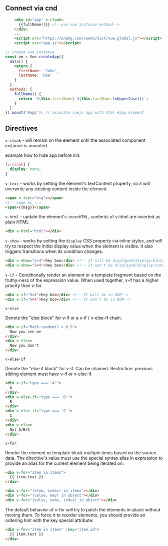 ## Connect via cnd

```html
    <div id="app" v-cloak>
      {{fullName()}} <!--use vue instance method-->
    </div>
    ...
    <script src="https://unpkg.com/vue@3/dist/vue.global.js"></script>
    <script src="app.js"></script>
```

```javascript
// create vue instance
const vm = Vue.createApp({
  data() {
    return {
      firstName: 'John',
      lastName: 'Doe'
    }
  },
  methods: {
    fullName() {
      return `${this.firstName} ${this.lastName.toUpperCase()}`;
    }
  }
}).mount('#app'); // assocate vuejs app with html #app element
```


## Directives

```v-cloak``` - will remain on the element until the associated component instance is mounted.

example how to hide app before init:

```css
[v-cloak] {
  display: none;
}
```

```v-text``` - works by setting the element's textContent property, so it will overwrite any existing content inside the element.

```html
<span v-text="msg"></span>
<!-- same as -->
<span>{{msg}}</span>
```

```v-html``` - update the element's ```innerHTML```, contents of v-html are inserted as plain HTML

```html
<div v-html="html"></div>
```

```v-show``` - works by setting the ```display``` CSS property via inline styles, and will try to respect the initial display value when the element is visible. It also triggers transitions when its condition changes.

```html
<div v-show="5>4">hey boo</div> <!-- It will be displayed(display:block)-->
<div v-show="5<4">hey boo</div> <!-- It won't be displayed(display:none)-->
```

```v-if``` - Conditionally render an element or a template fragment based on the truthy-ness of the expression value.
When used together, v-if has a higher priority than v-for

```html
<div v-if="5>4">hey boo</div> <!-- It will be in DOM-->
<div v-if="5<4">hey boo</div> <!-- It won't be in DOM-->
```

```v-else```

Denote the "else block" for v-if or a v-if / v-else-if chain.

```html
<div v-if="Math.random() > 0.5">
  Now you see me
</div>
<div v-else>
  Now you don't
</div>

```

```v-else-if```

Denote the "else if block" for v-if. Can be chained. Restriction: previous sibling element must have v-if or v-else-if.

```html
<div v-if="type === 'A'">
  A
</div>
<div v-else-if="type === 'B'">
  B
</div>
<div v-else-if="type === 'C'">
  C
</div>
<div v-else>
  Not A/B/C
</div>
```

```v-for```

Render the element or template block multiple times based on the source data. The directive's value must use the special syntax alias in expression to provide an alias for the current element being iterated on:

```html
<div v-for="item in items">
  {{ item.text }}
</div>
```

```html
<div v-for="(item, index) in items"></div>
<div v-for="(value, key) in object"></div>
<div v-for="(value, name, index) in object"></div>
```

The default behavior of v-for will try to patch the elements in-place without moving them. To force it to reorder elements, you should provide an ordering hint with the key special attribute:

```html
<div v-for="item in items" :key="item.id">
  {{ item.text }}
</div>
```